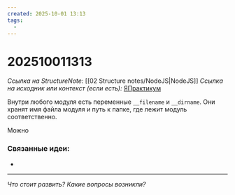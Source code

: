 ```yaml
---
created: 2025-10-01 13:13
tags:
  -
---
```

# 202510011313
*Ссылка на StructureNote:* [[02 Structure notes/NodeJS|NodeJS]]
*Ссылка на исходник или контекст (если есть):* [ЯПрактикум](https://practicum.yandex.ru/learn/backend-nodejs/courses/16b47298-e20d-4fde-9619-1ab305039a00/sprints/564238/topics/57910525-b12b-4241-8764-6b23c37a80fc/lessons/84c334a0-d50a-4784-98b2-66605a47df56/)

Внутри любого модуля есть переменные `__filename` и `__dirname`. Они хранят имя файла модуля и путь к папке, где лежит модуль соответственно.

Можно 
### Связанные идеи:
* 
---

*Что стоит развить? Какие вопросы возникли?*